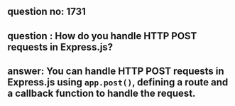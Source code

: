 
      
## question no: 1731

## question : How do you handle HTTP POST requests in Express.js?

## answer: You can handle HTTP POST requests in Express.js using `app.post()`, defining a route and a callback function to handle the request.
      